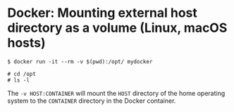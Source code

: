 # Docker: Mounting external host directory as a volume (Linux, macOS hosts)


```
$ docker run -it --rm -v $(pwd):/opt/ mydocker

# cd /opt
# ls -l
```

The `-v HOST:CONTAINER` will mount the `HOST` directory of the home operating system to the `CONTAINER` directory in the Docker container.


